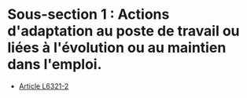 # Sous-section 1 : Actions d'adaptation au poste de travail ou liées à l'évolution ou au maintien dans l'emploi.

* [Article L6321-2](./LEGIARTI000021341040.md)
